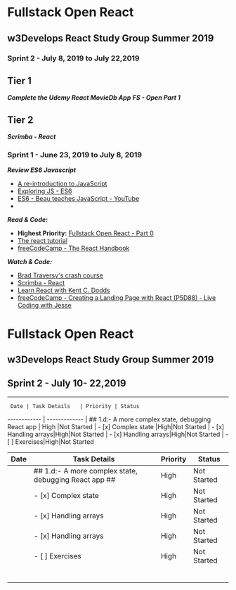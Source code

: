 # Fullstack Open React #
## w3Develops React Study Group Summer 2019 ##

### Sprint 2 - July 8, 2019 to July 22,2019

## Tier 1 ##
***Complete the Udemy React MovieDb App***
***FS - Open Part 1***

## Tier 2 ##
***Scrimba - React***

### Sprint 1 - June 23, 2019 to July 8, 2019
***Review ES6 Javascript***
 * [A re-introduction to JavaScript](https://developer.mozilla.org/en-US/docs/Web/JavaScript/A_re-introduction_to_JavaScript)
 * [Exploring JS - ES6](https://exploringjs.com/es6/)
 * [ES6 - Beau teaches JavaScript - YouTube](https://www.youtube.com/playlist?list=PLWKjhJtqVAbljtmmeS0c-CEl2LdE-eR_F)
 * 

***Read & Code:***
  * __Highest Priority:__ [Fullstack Open React - Part 0](https://fullstackopen.com/en/part0)
  * [The react tutorial](https://reactjs.org/tutorial/tutorial.html)
  * [freeCodeCamp - The React Handbook](https://www.freecodecamp.org/news/the-react-handbook-b71c27b0a795/)

***Watch & Code:***
  * [Brad Traversy's crash course](https://youtu.be/sBws8MSXN7A)
  * [Scrimba - React](https://scrimba.com/g/glearnreact)
  * [Learn React with Kent C. Dodds](https://youtu.be/zthIUs2w_c8)
  * [freeCodeCamp - Creating a Landing Page with React (P5D88) - Live Coding with Jesse](https://youtu.be/WV4ViZ2q0Mk)
  
  

# Fullstack Open React #
## w3Develops React Study Group Summer 2019 ##
##  Sprint 2 - July 10- 22,2019 ##

------


     Date | Task Details   | Priority | Status
------------ | -------------
| ## 1.d:- A more complex state, debugging React app | High |Not Started
|  - [x] Complex state |High|Not Started
| - [x] Handling arrays|High|Not Started
 | - [x] Handling arrays|High|Not Started
 | - [ ] Exercises|High|Not Started

| Date  | Task Details  |  Priority | Status  |
|---|---|---|---|
|   | ## 1.d:- A more complex state, debugging React app ##  | High  | Not Started  |
|   |  - [x] Complex state |High|Not Started | High  | Not Started  |
|   |  - [x] Handling arrays|High|Not Started | High  |  Not Started |
|   |  - [x] Handling arrays|High|Not Started | High  | Not Started  |
|   |  - [ ] Exercises|High|Not Started |   | High  |Not Started
|   |   |   |   |
|   |   |   |   |
|   |   |   |   |
|   |   |   |   |
|   |   |   |   |
|   |   |   |   |
